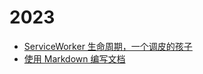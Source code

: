 # 2023

- [ServiceWorker 生命周期，一个调皮的孩子](https://github.com/slshsl/articles/blob/main/src/2023/2023-03-11-ServiceWorker%E7%94%9F%E5%91%BD%E5%91%A8%E6%9C%9F%EF%BC%88%E4%B8%80%E4%B8%AA%E8%B0%83%E7%9A%AE%E7%9A%84%E5%AD%A9%E5%AD%90%EF%BC%89/2023-03-11-ServiceWorker%E7%94%9F%E5%91%BD%E5%91%A8%E6%9C%9F%EF%BC%88%E4%B8%80%E4%B8%AA%E8%B0%83%E7%9A%AE%E7%9A%84%E5%AD%A9%E5%AD%90%EF%BC%89.md)
- [使用 Markdown 编写文档](https://github.com/slshsl/articles/blob/main/src/2023/2023-03-11-Markdown%EF%BC%88%E7%AE%80%E5%8D%95%E5%B0%8F%E4%BE%8B%E5%AD%90%EF%BC%89/2023-03-11-Markdown%EF%BC%88%E7%AE%80%E5%8D%95%E5%B0%8F%E4%BE%8B%E5%AD%90%EF%BC%89.md)
